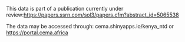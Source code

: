This data is part of a publication currently under review:https://papers.ssrn.com/sol3/papers.cfm?abstract_id=5065538

The data may be accessed through: cema.shinyapps.io/kenya_ntd or https://portal.cema.africa
